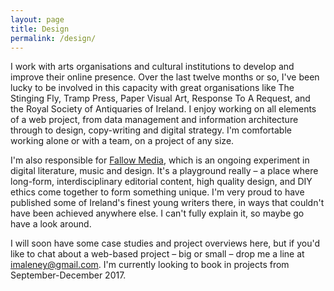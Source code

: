 ```yaml
---
layout: page
title: Design
permalink: /design/
---
```


I work with arts organisations and cultural institutions to develop and improve their online presence. Over the last twelve months or so, I've been lucky to be involved in this capacity with great organisations like The Stinging Fly, Tramp Press, Paper Visual Art, Response To A Request, and the Royal Society of Antiquaries of Ireland. I enjoy working on all elements of a web project, from data management and information architecture through to design, copy-writing and digital strategy. I'm comfortable working alone or with a team, on a project of any size. 

I'm also responsible for [Fallow Media](https://fallowmedia.com), which is an ongoing experiment in digital literature, music and design. It's a playground really – a place where long-form, interdisciplinary editorial content, high quality design, and DIY ethics come together to form something unique. I'm very proud to have published some of Ireland's finest young writers there, in ways that couldn't have been achieved anywhere else. I can't fully explain it, so maybe go have a look around.

I will soon have some case studies and project overviews here, but if you'd like to chat about a web-based project – big or small – drop me a line at [imaleney@gmail.com](mailto:imaleney@gmail.com). I'm currently looking to book in projects from September-December 2017.

